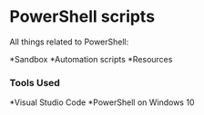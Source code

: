 # PowerShell scripts

All things related to PowerShell:

*Sandbox
*Automation scripts
*Resources

### Tools Used

*Visual Studio Code
*PowerShell on Windows 10